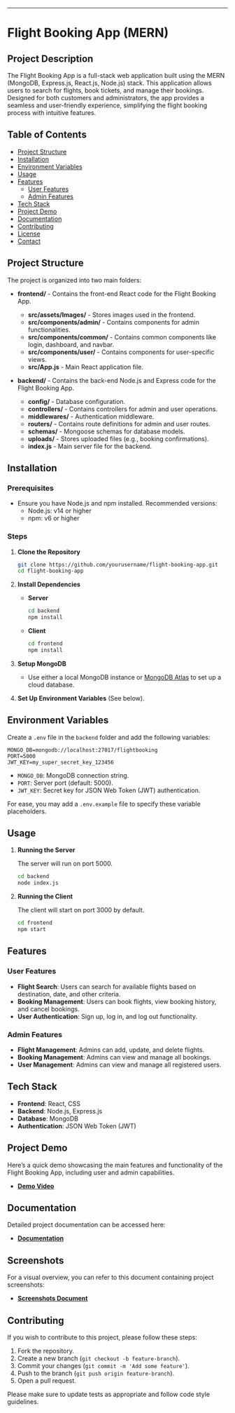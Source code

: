 

---

# Flight Booking App (MERN)

## Project Description

The Flight Booking App is a full-stack web application built using the MERN (MongoDB, Express.js, React.js, Node.js) stack. This application allows users to search for flights, book tickets, and manage their bookings. Designed for both customers and administrators, the app provides a seamless and user-friendly experience, simplifying the flight booking process with intuitive features.

## Table of Contents

- [Project Structure](#project-structure)
- [Installation](#installation)
- [Environment Variables](#environment-variables)
- [Usage](#usage)
- [Features](#features)
  - [User Features](#user-features)
  - [Admin Features](#admin-features)
- [Tech Stack](#tech-stack)
- [Project Demo](#project-demo)
- [Documentation](#documentation)
- [Contributing](#contributing)
- [License](#license)
- [Contact](#contact)

## Project Structure

The project is organized into two main folders:

- **frontend/** - Contains the front-end React code for the Flight Booking App.
  - **src/assets/Images/** - Stores images used in the frontend.
  - **src/components/admin/** - Contains components for admin functionalities.
  - **src/components/common/** - Contains common components like login, dashboard, and navbar.
  - **src/components/user/** - Contains components for user-specific views.
  - **src/App.js** - Main React application file.
  
- **backend/** - Contains the back-end Node.js and Express code for the Flight Booking App.
  - **config/** - Database configuration.
  - **controllers/** - Contains controllers for admin and user operations.
  - **middlewares/** - Authentication middleware.
  - **routers/** - Contains route definitions for admin and user routes.
  - **schemas/** - Mongoose schemas for database models.
  - **uploads/** - Stores uploaded files (e.g., booking confirmations).
  - **index.js** - Main server file for the backend.

## Installation

### Prerequisites
- Ensure you have Node.js and npm installed. Recommended versions:
  - Node.js: v14 or higher
  - npm: v6 or higher

### Steps

1. **Clone the Repository**

   ```bash
   git clone https://github.com/yourusername/flight-booking-app.git
   cd flight-booking-app
   ```

2. **Install Dependencies**

   - **Server**
     ```bash
     cd backend
     npm install
     ```

   - **Client**
     ```bash
     cd frontend
     npm install
     ```

3. **Setup MongoDB**

   - Use either a local MongoDB instance or [MongoDB Atlas](https://www.mongodb.com/cloud/atlas) to set up a cloud database.
   
4. **Set Up Environment Variables** (See below).

## Environment Variables

Create a `.env` file in the `backend` folder and add the following variables:

```plaintext
MONGO_DB=mongodb://localhost:27017/flightbooking
PORT=5000
JWT_KEY=my_super_secret_key_123456
```

- `MONGO_DB`: MongoDB connection string.
- `PORT`: Server port (default: 5000).
- `JWT_KEY`: Secret key for JSON Web Token (JWT) authentication.

For ease, you may add a `.env.example` file to specify these variable placeholders.

## Usage

1. **Running the Server**

   The server will run on port 5000.

   ```bash
   cd backend
   node index.js
   ```

2. **Running the Client**

   The client will start on port 3000 by default.

   ```bash
   cd frontend
   npm start
   ```

## Features

### User Features

- **Flight Search**: Users can search for available flights based on destination, date, and other criteria.
- **Booking Management**: Users can book flights, view booking history, and cancel bookings.
- **User Authentication**: Sign up, log in, and log out functionality.

### Admin Features

- **Flight Management**: Admins can add, update, and delete flights.
- **Booking Management**: Admins can view and manage all bookings.
- **User Management**: Admins can view and manage all registered users.

## Tech Stack

- **Frontend**: React, CSS
- **Backend**: Node.js, Express.js
- **Database**: MongoDB
- **Authentication**: JSON Web Token (JWT)

## Project Demo

Here’s a quick demo showcasing the main features and functionality of the Flight Booking App, including user and admin capabilities.

- [**Demo Video**]((https://drive.google.com/drive/folders/1rYn0OuLSrxWN3DIr_geeC964oDH-uirl?usp=sharing))

## Documentation

Detailed project documentation can be accessed here:

- [**Documentation**](Documentation:https://docs.google.com/document/d/1yWzJ63Rzl6Qn_m3tZruRPNgSzLmIwUGm/edit?usp=drive_link&ouid=103547621227644222568&rtpof=true&sd=true)

## Screenshots

For a visual overview, you can refer to this document containing project screenshots:

- [**Screenshots Document**](https://docs.google.com/document/d/your-screenshot-doc-link)

## Contributing

If you wish to contribute to this project, please follow these steps:

1. Fork the repository.
2. Create a new branch (`git checkout -b feature-branch`).
3. Commit your changes (`git commit -m 'Add some feature'`).
4. Push to the branch (`git push origin feature-branch`).
5. Open a pull request.

Please make sure to update tests as appropriate and follow code style guidelines.


